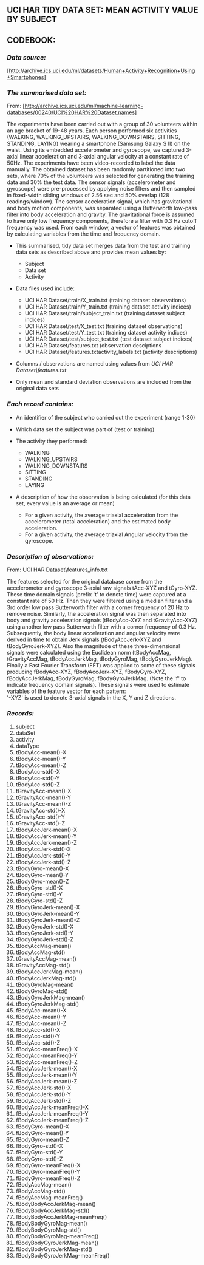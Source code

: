 ## UCI HAR TIDY DATA SET: MEAN ACTIVITY VALUE BY SUBJECT
## CODEBOOK:

### *Data source:*
[http://archive.ics.uci.edu/ml/datasets/Human+Activity+Recognition+Using+Smartphones]

### *The summarised data set:*

From:
[http://archive.ics.uci.edu/ml/machine-learning-databases/00240/UCI%20HAR%20Dataset.names]

The experiments have been carried out with a group of 30 volunteers within an age bracket of 19-48 years. Each person performed six activities (WALKING, WALKING_UPSTAIRS, WALKING_DOWNSTAIRS, SITTING, STANDING, LAYING) wearing a smartphone (Samsung Galaxy S II) on the waist. Using its embedded accelerometer and gyroscope, we captured 3-axial linear acceleration and 3-axial angular velocity at a constant rate of 50Hz. The experiments have been video-recorded to label the data manually. The obtained dataset has been randomly partitioned into two sets, where 70% of the volunteers was selected for generating the training data and 30% the test data. 
The sensor signals (accelerometer and gyroscope) were pre-processed by applying noise filters and then sampled in fixed-width sliding windows of 2.56 sec and 50% overlap (128 readings/window). The sensor acceleration signal, which has gravitational and body motion components, was separated using a Butterworth low-pass filter into body acceleration and gravity. The gravitational force is assumed to have only low frequency components, therefore a filter with 0.3 Hz cutoff frequency was used. From each window, a vector of features was obtained by calculating variables from the time and frequency domain.

* This summarised, tidy data set merges data from the test and training data sets as described above and provides mean values by:
    * Subject
    * Data set
    * Activity

* Data files used include:
    * UCI HAR Dataset/train/X_train.txt (training dataset observations)
    * UCI HAR Dataset/train/Y_train.txt (training dataset activity indices)
    * UCI HAR Dataset/train/subject_train.txt (training dataset subject indices)
    * UCI HAR Dataset/test/X_test.txt (training dataset observations)
    * UCI HAR Dataset/test/Y_test.txt (training dataset activity indices)
    * UCI HAR Dataset/test/subject_test.txt (test dataset subject indices)
    * UCI HAR Dataset/features.txt (observation desciptions
    * UCI HAR Dataset/features.txtactivity_labels.txt (activity descriptions)


* Columns / observations are named using values from *UCI HAR Dataset\features.txt*
* Only mean and standard deviation observations are included from the original data sets

### *Each record contains:*

* An identifier of the subject who carried out the experiment (range 1-30)
* Which data set the subject was part of (test or training)
* The activity they performed:
    * WALKING
    * WALKING_UPSTAIRS
    * WALKING_DOWNSTAIRS
    * SITTING
    * STANDING
    * LAYING

* A description of how the observation is being calculated (for this data set, every value is an average or mean)
    * For a given activity, the average triaxial acceleration from the accelerometer (total acceleration) and the estimated body acceleration.
    * For a given activity, the average triaxial Angular velocity from the gyroscope. 

### *Description of observations:*

From: UCI HAR Dataset\features_info.txt

The features selected for the original database come from the accelerometer and gyroscope 3-axial raw signals tAcc-XYZ and tGyro-XYZ. These time domain signals (prefix 't' to denote time) were captured at a constant rate of 50 Hz. Then they were filtered using a median filter and a 3rd order low pass Butterworth filter with a corner frequency of 20 Hz to remove noise. Similarly, the acceleration signal was then separated into body and gravity acceleration signals (tBodyAcc-XYZ and tGravityAcc-XYZ) using another low pass Butterworth filter with a corner frequency of 0.3 Hz. 
Subsequently, the body linear acceleration and angular velocity were derived in time to obtain Jerk signals (tBodyAccJerk-XYZ and tBodyGyroJerk-XYZ). Also the magnitude of these three-dimensional signals were calculated using the Euclidean norm (tBodyAccMag, tGravityAccMag, tBodyAccJerkMag, tBodyGyroMag, tBodyGyroJerkMag). 
Finally a Fast Fourier Transform (FFT) was applied to some of these signals producing fBodyAcc-XYZ, fBodyAccJerk-XYZ, fBodyGyro-XYZ, fBodyAccJerkMag, fBodyGyroMag, fBodyGyroJerkMag. (Note the 'f' to indicate frequency domain signals). 
These signals were used to estimate variables of the feature vector for each pattern:  
'-XYZ' is used to denote 3-axial signals in the X, Y and Z directions.

### *Records:*

1. subject
2. dataSet
3. activity
4. dataType
5. tBodyAcc-mean()-X
6. tBodyAcc-mean()-Y
7. tBodyAcc-mean()-Z
8. tBodyAcc-std()-X
9. tBodyAcc-std()-Y
10. tBodyAcc-std()-Z
11. tGravityAcc-mean()-X
12. tGravityAcc-mean()-Y
13. tGravityAcc-mean()-Z
14. tGravityAcc-std()-X
15. tGravityAcc-std()-Y
16. tGravityAcc-std()-Z
17. tBodyAccJerk-mean()-X
18. tBodyAccJerk-mean()-Y
19. tBodyAccJerk-mean()-Z
20. tBodyAccJerk-std()-X
21. tBodyAccJerk-std()-Y
22. tBodyAccJerk-std()-Z
23. tBodyGyro-mean()-X
24. tBodyGyro-mean()-Y
25. tBodyGyro-mean()-Z
26. tBodyGyro-std()-X
27. tBodyGyro-std()-Y
28. tBodyGyro-std()-Z
29. tBodyGyroJerk-mean()-X
30. tBodyGyroJerk-mean()-Y
31. tBodyGyroJerk-mean()-Z
32. tBodyGyroJerk-std()-X
33. tBodyGyroJerk-std()-Y
34. tBodyGyroJerk-std()-Z
35. tBodyAccMag-mean()
36. tBodyAccMag-std()
37. tGravityAccMag-mean()
38. tGravityAccMag-std()
39. tBodyAccJerkMag-mean()
40. tBodyAccJerkMag-std()
41. tBodyGyroMag-mean()
42. tBodyGyroMag-std()
43. tBodyGyroJerkMag-mean()
44. tBodyGyroJerkMag-std()
45. fBodyAcc-mean()-X
46. fBodyAcc-mean()-Y
47. fBodyAcc-mean()-Z
48. fBodyAcc-std()-X
49. fBodyAcc-std()-Y
50. fBodyAcc-std()-Z
51. fBodyAcc-meanFreq()-X
52. fBodyAcc-meanFreq()-Y
53. fBodyAcc-meanFreq()-Z
54. fBodyAccJerk-mean()-X
55. fBodyAccJerk-mean()-Y
56. fBodyAccJerk-mean()-Z
57. fBodyAccJerk-std()-X
58. fBodyAccJerk-std()-Y
59. fBodyAccJerk-std()-Z
60. fBodyAccJerk-meanFreq()-X
61. fBodyAccJerk-meanFreq()-Y
62. fBodyAccJerk-meanFreq()-Z
63. fBodyGyro-mean()-X
64. fBodyGyro-mean()-Y
65. fBodyGyro-mean()-Z
66. fBodyGyro-std()-X
67. fBodyGyro-std()-Y
68. fBodyGyro-std()-Z
69. fBodyGyro-meanFreq()-X
70. fBodyGyro-meanFreq()-Y
71. fBodyGyro-meanFreq()-Z
72. fBodyAccMag-mean()
73. fBodyAccMag-std()
74. fBodyAccMag-meanFreq()
75. fBodyBodyAccJerkMag-mean()
76. fBodyBodyAccJerkMag-std()
77. fBodyBodyAccJerkMag-meanFreq()
78. fBodyBodyGyroMag-mean()
79. fBodyBodyGyroMag-std()
80. fBodyBodyGyroMag-meanFreq()
81. fBodyBodyGyroJerkMag-mean()
82. fBodyBodyGyroJerkMag-std()
83. fBodyBodyGyroJerkMag-meanFreq()
